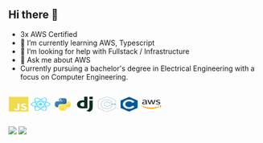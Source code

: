 ## Hi there 👋

- 3x AWS Certified 
- 🌱 I’m currently learning AWS, Typescript
- 🤔 I’m looking for help with Fullstack / Infrastructure
- 💬 Ask me about AWS
- Currently pursuing a bachelor's degree in Electrical Engineering with a focus on Computer Engineering.

<div style="display: inline_block"><br>
  <img align="center" alt="Victor-Js" height="30" width="40" src="https://raw.githubusercontent.com/devicons/devicon/master/icons/javascript/javascript-plain.svg">

  <img align="center" alt="Victor-React" height="30" width="40" src="https://raw.githubusercontent.com/devicons/devicon/master/icons/react/react-original.svg">
 
  <img align="center" alt="Victor-Python" height="30" width="40" src="https://raw.githubusercontent.com/devicons/devicon/master/icons/python/python-original.svg">
  <img align="center" alt="Victor-Django" height="30" width="40" src="https://raw.githubusercontent.com/devicons/devicon/master/icons/django/django-plain.svg">
  <img align="center" alt="Victor-cplusplus" height="30" width="40" src="https://raw.githubusercontent.com/devicons/devicon/master/icons/cplusplus/cplusplus-line.svg">
  <img align="center" alt="Victor-c" height="30" width="40" src="https://raw.githubusercontent.com/devicons/devicon/master/icons/c/c-plain.svg">
  <img align="center" alt="Victor-aws" height="30" width="40" src="https://raw.githubusercontent.com/devicons/devicon/master/icons/amazonwebservices/amazonwebservices-original-wordmark.svg">


  
</div>
  
  ##
 
<div> 
  <a href = "mailto:victor.guedes.08@gmail.com"><img src="https://img.shields.io/badge/-Gmail-%23333?style=for-the-badge&logo=gmail&logoColor=white" target="_blank"></a>
  <a href="https://www.linkedin.com/in/victorgb8" target="_blank"><img src="https://img.shields.io/badge/-LinkedIn-%230077B5?style=for-the-badge&logo=linkedin&logoColor=white" target="_blank"></a> 
  
</div>

